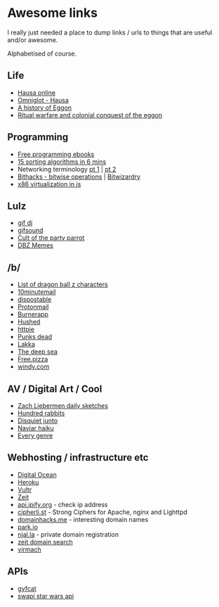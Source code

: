 # Awesome links

I really just needed a place to dump links / urls to things that are useful and/or awesome.

Alphabetised of course.

## Life

- [Hausa online](https://hausaonline.wordpress.com/help/)
- [Omniglot - Hausa](http://www.omniglot.com/writing/hausa.htm)
- [A history of Eggon](http://www.rogerblench.info/Language/Niger-Congo/BC/Plateau/South/Eggon%20%20Dictionary.pdf)
- [Ritual warfare and colonial conquest of the eggon](http://afsaap.org.au/assets/1983_Dorward-D-C.pdf)

## Programming

- [Free programming ebooks](https://github.com/EbookFoundation/free-programming-books/blob/master/free-programming-books.md)
- [15 sorting algorithms in 6 mins](https://www.youtube.com/watch?v=kPRA0W1kECg)
- Networking terminology [pt 1](https://www.digitalocean.com/community/tutorials/an-introduction-to-networking-terminology-interfaces-and-protocols) | [pt 2](https://www.digitalocean.com/community/tutorials/understanding-ip-addresses-subnets-and-cidr-notation-for-networking)
- [Bithacks - bitwise operations](http://graphics.stanford.edu/~seander/bithacks.html) | [Bitwizardry](http://www.jjj.de/bitwizardry/bitwizardrypage.html)
- [x86 virtualization in js](https://github.com/copy/v86/)

## Lulz

- [gif dj](http://gif.dj)
- [gifsound](https://gifsound.com)
- [Cult of the party parrot](http://cultofthepartyparrot.com/)
- [DBZ Memes](http://decentme.me/tag/dragon-ball-z/)

## /b/

- [List of dragon ball z characters](https://en.wikipedia.org/wiki/List_of_Dragon_Ball_characters)
- [10minutemail](https://10minutemail.net/)
- [dispostable](http://dispostable.com/)
- [Protonmail](https://protonmail.com)
- [Burnerapp](https://www.burnerapp.com/)
- [Hushed](https://hushed.com/)
- [httpie](https://httpie.org/#installation)
- [Punks dead](https://mega.nz/#F!3wsFkKIa!m0LgHEaX5HuEViOT3XVj5g!O4kE1aYa)
- [Lakka](http://www.lakka.tv)
- [The deep sea](https://neal.fun/deep-sea/)
- [Free.pizza](https://file.pizza/)
- [windy.com](https://www.windy.com/)

## AV / Digital Art / Cool

- [Zach Liebermen daily sketches](https://medium.com/@zachlieberman/daily-sketches-2016-28586d8f008e#.exrkbubkj:)
- [Hundred rabbits](https://hundredrabbits.itch.io)
- [Disquiet junto](https://disquiet.com/)
- [Naviar haiku](http://www.naviarrecords.com/about/naviar-haiku/)
- [Every genre](http://everynoise.com/)

## Webhosting / infrastructure etc

- [Digital Ocean](https://digitalocean.com)
- [Heroku](https://digitalocean.com)
- [Vultr](https://www.vultr.com/)
- [Zeit](https://zeit.co/)
- [api.ipify.org](api.ipify.org) - check ip address
- [cipherli.st](https://cipherli.st/) - Strong Ciphers for Apache, nginx and Lighttpd
- [domainhacks.me](https://www.domainhack.me/) - interesting domain names
- [park.io](https://park.io/)
- [njal.la](https://njal.la/) - private domain registration
- [zeit domain search](https://zeit.co/domains)
- [virmach](https://virmach.com)

## APIs

- [gyfcat](https://developers.gfycat.com/api)
- [swapi star wars api](https://swapi.co/)
